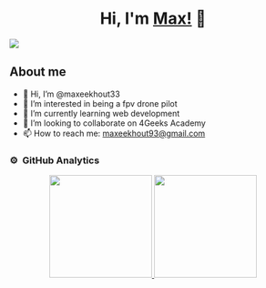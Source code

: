 <div align="center">
<h1 align="center">Hi, I'm <a href="">Max!</a> 👋</h1>
</div>
<img src="https://i.imgur.com/OSdr9n3.png">

## About me

- 👋 Hi, I’m @maxeekhout33
- 👀 I’m interested in being a fpv drone pilot
- 🌱 I’m currently learning web development
- 💞️ I’m looking to collaborate on 4Geeks Academy
- 📫 How to reach me: maxeekhout93@gmail.com

### ⚙️ &nbsp;GitHub Analytics

<p align="center">
<a href="https://github.com/maxeekhout33">
  <img height="180em" src="https://github-readme-stats-eight-theta.vercel.app/api?username=maxeekhout33&show_icons=true&theme=algolia&include_all_commits=true&count_private=true"/>
  <img height="180em" src="https://github-readme-stats-eight-theta.vercel.app/api/top-langs/?username=maxeekhout33&layout=compact&langs_count=8&theme=algolia"/>
</a>
</p>


<!---
maxeekhout33/maxeekhout33 is a ✨ special ✨ repository because its `README.md` (this file) appears on your GitHub profile.
You can click the Preview link to take a look at your changes.
--->
